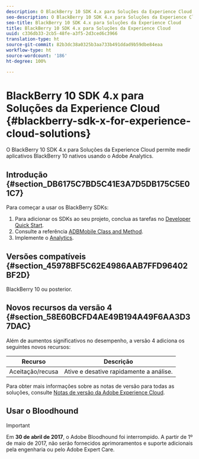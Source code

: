 ```yaml
---
description: O BlackBerry 10 SDK 4.x para Soluções da Experience Cloud permite medir aplicativos BlackBerry 10 nativos usando o Adobe Analytics.
seo-description: O BlackBerry 10 SDK 4.x para Soluções da Experience Cloud permite medir aplicativos BlackBerry 10 nativos usando o Adobe Analytics
seo-title: BlackBerry 10 SDK 4.x para Soluções da Experience Cloud
title: BlackBerry 10 SDK 4.x para Soluções da Experience Cloud
uuid: c336db33-2cb5-48fe-a3f5-2d3ced6c3966
translation-type: ht
source-git-commit: 82b3dc38a0325b3aa733b491ddad9b59dbe84eaa
workflow-type: ht
source-wordcount: '186'
ht-degree: 100%

---
```



# BlackBerry 10 SDK 4.x para Soluções da Experience Cloud {#blackberry-sdk-x-for-experience-cloud-solutions}

O BlackBerry 10 SDK 4.x para Soluções da Experience Cloud permite medir aplicativos BlackBerry 10 nativos usando o Adobe Analytics.

## Introdução {#section_DB6175C7BD5C41E3A7D5DB175C5E01C7}

Para começar a usar os BlackBerry SDKs:

1. Para adicionar os SDKs ao seu projeto, conclua as tarefas no [Developer Quick Start](/help/blackberry/dev-qs.md).
1. Consulte a referência [ADBMobile Class and Method](/help/blackberry/methods.md).
1. Implemente o [Analytics](/help/blackberry/analytics.md).

## Versões compatíveis {#section_45978BF5C62E4986AAB7FFD96402BF2D}

BlackBerry 10 ou posterior.

## Novos recursos da versão 4 {#section_58E60BCFD4AE49B194A49F6AA3D37DAC}

Além de aumentos significativos no desempenho, a versão 4 adiciona os seguintes novos recursos:

| Recurso | Descrição |
|--- |--- |
| Aceitação/recusa | Ative e desative rapidamente a análise. |

Para obter mais informações sobre as notas de versão para todas as soluções, consulte [Notas de versão da Adobe Experience Cloud](https://docs.adobe.com/content/help/pt-BR/release-notes/experience-cloud/current.html).

## Usar o Bloodhound

>[!IMPORTANT]
>
>Em **30 de abril de 2017**, o Adobe Bloodhound foi interrompido. A partir de 1º de maio de 2017, não serão fornecidos aprimoramentos e suporte adicionais pela engenharia ou pelo Adobe Expert Care.

